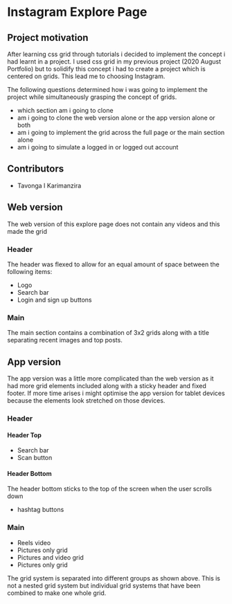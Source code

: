 # Instagram Explore Page

## Project motivation

After learning css grid through tutorials i decided to implement the concept i had learnt in a project. I used css grid in my previous project (2020 August Portfolio) but to solidify this concept i had to create a project which is centered on grids. This lead me to choosing Instagram. 

The following questions determined how i was going to implement the project while simultaneously grasping the concept of grids. 

* which section am i going to clone
* am i going to clone the web version alone or the app version alone or both
* am i going to implement the grid across the full page or the main section alone
* am i going to simulate a logged in or logged out account

## Contributors
* Tavonga I Karimanzira

## Web version

The web version of this explore page does not contain any videos and this made the grid 

### Header

The header was flexed to allow for an equal amount of space between the following items:
* Logo
* Search bar
* Login and sign up buttons

### Main

The main section contains a combination of 3x2 grids along with a title separating recent images and top posts.

## App version

The app version was a little more complicated than the web version as it had more grid elements included along with a sticky header and fixed footer. If more time arises i might optimise the app version for tablet devices because the elements look stretched on those devices.

### Header
#### Header Top
* Search bar
* Scan button

#### Header Bottom

The header bottom sticks to the top of the screen when the user scrolls down
* hashtag buttons

### Main

* Reels video
* Pictures only grid
* Pictures and video grid
* Pictures only grid

The grid system is separated into different groups as shown above. This is not a nested grid system but individual grid systems that have been combined to make one whole grid. 